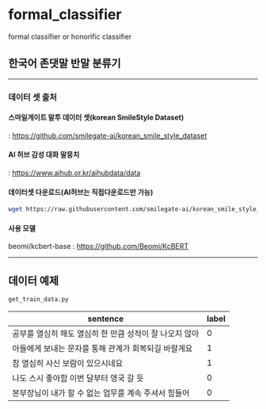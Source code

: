 # formal_classifier
formal classifier or honorific classifier

## 한국어 존댓말 반말 분류기

***

### 데이터 셋 출처

#### 스마일게이트 말투 데이터 셋(korean SmileStyle Dataset)
 : https://github.com/smilegate-ai/korean_smile_style_dataset

#### AI 허브 감성 대화 말뭉치
 : https://www.aihub.or.kr/aihubdata/data
 
 #### 데이터셋 다운로드(AI허브는 직접다운로드만 가능)
 ```bash
 wget https://raw.githubusercontent.com/smilegate-ai/korean_smile_style_dataset/main/smilestyle_dataset.tsv
 ```
 
 #### 사용 모델 
 beomi/kcbert-base 
  : https://github.com/Beomi/KcBERT
 
***

## 데이터 예제

```bash
get_train_data.py
```

|sentence|label|
|------|---|
|공부를 열심히 해도 열심히 한 만큼 성적이 잘 나오지 않아|0|
|아들에게 보내는 문자를 통해 관계가 회복되길 바랄게요|1|
|참 열심히 사신 보람이 있으시네요|1|
|나도 스시 좋아함 이번 달부터 영국 갈 듯|0|
|본부장님이 내가 할 수 없는 업무를 계속 주셔서 힘들어|0|


